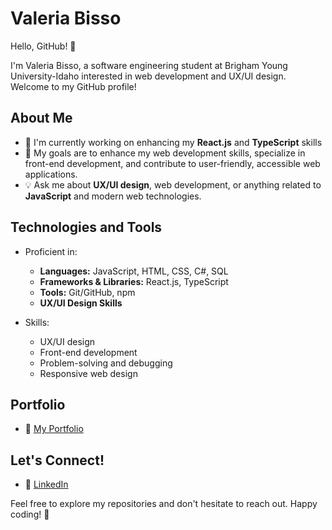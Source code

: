 # Valeria Bisso

Hello, GitHub! 👋

I'm Valeria Bisso, a software engineering student at Brigham Young University-Idaho interested in web development and UX/UI design. Welcome to my GitHub profile!

## About Me

- 🌱 I'm currently working on enhancing my **React.js** and **TypeScript** skills
- 🎯 My goals are to enhance my web development skills, specialize in front-end development, and contribute to user-friendly, accessible web applications.
- 💡 Ask me about **UX/UI design**, web development, or anything related to **JavaScript** and modern web technologies.

## Technologies and Tools

- Proficient in:
  - **Languages:** JavaScript, HTML, CSS, C#, SQL
  - **Frameworks & Libraries:** React.js, TypeScript
  - **Tools:** Git/GitHub, npm
  - **UX/UI Design Skills**
  
- Skills:
  - UX/UI design
  - Front-end development
  - Problem-solving and debugging
  - Responsive web design
 
## Portfolio

- 💼 [My Portfolio](https://vbisso.github.io/vbisso/)

## Let's Connect!

- 🤝 [LinkedIn](https://www.linkedin.com/in/valeria-bisso)

Feel free to explore my repositories and don't hesitate to reach out. Happy coding! 🚀
